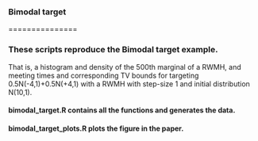 ### Bimodal target
===============

### These scripts reproduce the Bimodal target example.
That is, a histogram and density of the 500th marginal of a RWMH, 
and meeting times and corresponding TV bounds for targeting 0.5N(-4,1)+0.5N(+4,1)
with a RWMH with step-size 1 and initial distribution N(10,1).

#### bimodal_target.R contains all the functions and generates the data. 
#### bimodal_target_plots.R plots the figure in the paper. 
